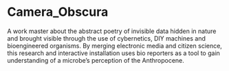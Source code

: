 # Camera_Obscura
A work master about the abstract poetry of invisible data hidden in nature and brought visible through the use of cybernetics, DIY machines and bioengineered organisms.  By merging electronic media and citizen science, this research and interactive installation uses bio reporters as a tool to gain understanding of a microbe’s perception of the Anthropocene.
